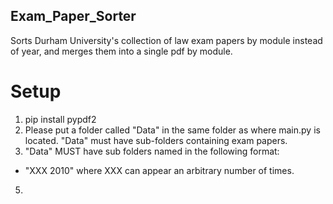 ## Exam_Paper_Sorter

Sorts Durham University's collection of law exam papers by module instead of year, and merges them into a single pdf by module.

# Setup
1. pip install pypdf2
1. Please put a folder called "Data" in the same folder as where main.py is located. "Data" must have sub-folders containing exam papers.
1. "Data" MUST have sub folders named in the following format:
* "XXX 2010" where XXX can appear an arbitrary number of times.
5) 
